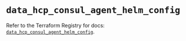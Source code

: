 # `data_hcp_consul_agent_helm_config`

Refer to the Terraform Registry for docs: [`data_hcp_consul_agent_helm_config`](https://registry.terraform.io/providers/hashicorp/hcp/0.80.0/docs/data-sources/consul_agent_helm_config).
